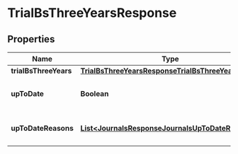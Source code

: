 

# TrialBsThreeYearsResponse


## Properties

| Name | Type | Description | Notes |
|------------ | ------------- | ------------- | -------------|
|**trialBsThreeYears** | [**TrialBsThreeYearsResponseTrialBsThreeYears**](TrialBsThreeYearsResponseTrialBsThreeYears.md) |  |  |
|**upToDate** | **Boolean** | 集計結果が最新かどうか |  |
|**upToDateReasons** | [**List&lt;JournalsResponseJournalsUpToDateReasons&gt;**](JournalsResponseJournalsUpToDateReasons.md) | 集計が最新でない場合の要因情報 |  [optional] |



